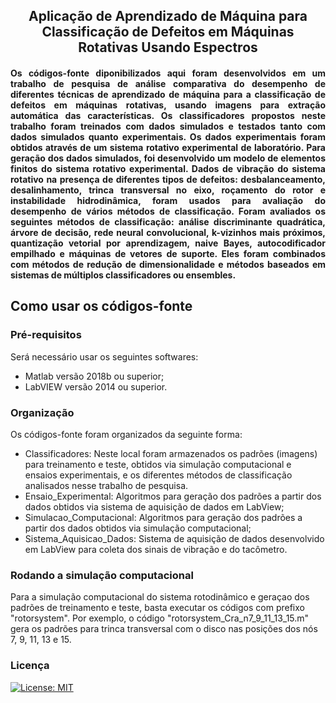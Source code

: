 <h2 align="center"> Aplicação de Aprendizado de Máquina para Classificação de Defeitos em Máquinas Rotativas Usando Espectros </h2>

<h4 align="justify">  Os códigos-fonte diponibilizados aqui foram desenvolvidos em um trabalho de pesquisa de análise comparativa do desempenho de diferentes técnicas de aprendizado de máquina para a classificação de defeitos em máquinas rotativas, usando imagens para extração automática das características. Os classificadores propostos neste trabalho foram treinados com dados simulados e testados tanto com dados simulados quanto experimentais. Os dados experimentais foram obtidos através de um sistema rotativo experimental de laboratório. Para geração dos dados simulados, foi desenvolvido um modelo de elementos finitos do sistema rotativo experimental. Dados de vibração do sistema rotativo na presença de diferentes tipos de defeitos: desbalanceamento, desalinhamento, trinca transversal no eixo, roçamento do rotor e instabilidade hidrodinâmica, foram usados para avaliação do desempenho de vários métodos de classificação. Foram avaliados os seguintes métodos de classificação: análise discriminante quadrática, árvore de decisão, rede neural convolucional, k-vizinhos mais próximos, quantização vetorial por aprendizagem, naive Bayes, autocodificador empilhado e máquinas de vetores de suporte. Eles foram combinados com métodos de redução de dimensionalidade e métodos baseados em sistemas de múltiplos classificadores ou ensembles. </h4>

## Como usar os códigos-fonte

### Pré-requisitos
Será necessário usar os seguintes softwares:
 - Matlab versão 2018b ou superior;
 - LabVIEW versão 2014 ou superior.
 
 ### Organização
 
 Os códigos-fonte foram organizados da seguinte forma:
 - Classificadores: Neste local foram armazenados os padrões (imagens) para treinamento e teste, obtidos via simulação computacional e ensaios experimentais, e os diferentes métodos de classificação analisados nesse trabalho de pesquisa.  
 - Ensaio_Experimental: Algoritmos para geração dos padrões a partir dos dados obtidos via sistema de aquisição de dados em LabView; 
 - Simulacao_Computacional: Algoritmos para geração dos padrões a partir dos dados obtidos via simulação computacional;
 - Sistema_Aquisicao_Dados: Sistema de aquisição de dados desenvolvido em LabView para coleta dos sinais de vibração e do tacômetro.
 
 ### Rodando a simulação computacional
 
 Para a simulação computacional do sistema rotodinâmico e geraçao dos padrões de treinamento e teste, basta executar os códigos com prefixo "rotorsystem". Por exemplo, o código "rotorsystem_Cra_n7_9_11_13_15.m" gera os padrões para trinca transversal com o disco nas posições dos nós 7, 9, 11, 13 e 15. 
 
 ### Licença
[![License: MIT](https://img.shields.io/badge/License-MIT-yellow.svg)](https://opensource.org/licenses/MIT)
